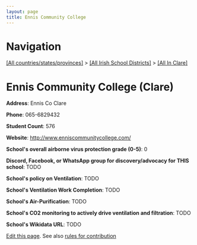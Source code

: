 ```yaml
---
layout: page
title: Ennis Community College
---
```

# Navigation

[[All countries/states/provinces]](../../..) > [[All Irish School Districts]](../..) > [[All In Clare]](..)

# Ennis Community College (Clare)

**Address**: Ennis Co Clare

**Phone**: 065-6829432

**Student Count**: 576

**Website**: <http://www.enniscommunitycollege.com/>

**School's overall airborne virus protection grade (0-5)**: 0

**Discord, Facebook, or WhatsApp group for discovery/advocacy for THIS school**: TODO

**School's policy on Ventilation**: TODO

**School's Ventilation Work Completion**: TODO

**School's Air-Purification**: TODO

**School's CO2 monitoring to actively drive ventilation and filtration**: TODO

**School's Wikidata URL**: TODO


[Edit this page](https://github.com/ventilate-schools/Ireland/edit/main/./Clare/Ennis_Community_College.md). See also [rules for contribution](../../../contribution-rules/)